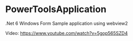# PowerToolsApplication
.Net 6 Windows Form Sample application using webview2

Video:
https://www.youtube.com/watch?v=5gop565SZD4
